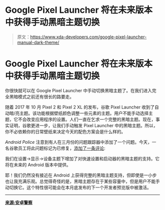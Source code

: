 # Google Pixel Launcher 将在未来版本中获得手动黑暗主题切换

> 原文：<https://www.xda-developers.com/google-pixel-launcher-manual-dark-theme/>

# Google Pixel Launcher 将在未来版本中获得手动黑暗主题切换

你很快就可以在 Google Pixel Launcher 中手动切换黑暗主题了。在我们进入完全黑暗模式之前还有很长的路要走。

随着 2017 年 10 月 Pixel 2 和 Pixel 2 XL 的发布，谷歌 Pixel Launcher 收到了自动暗/亮主题。该功能根据壁纸颜色调整一些元素的主题。用户不能手动选择主题，它不会改变应用程序的设置。人们一直在乞求一个完整的黑暗主题。现在，事实证明，谷歌更进一步，让我们手动触发 Pixel Launcher 中的黑暗主题。所以，你不必依赖你的日常壁纸来决定今天的配色方案会是什么样的。

*Android Police* 注意到有人在三月份的问题跟踪器中添加了一个问题。今天，一名谷歌员工将此问题标记为已修复，[添加了一条评论](https://issuetracker.google.com/issues/75233230#comment6):

我们在设置->显示->设备主题下增加了对快速设置和启动器的黑暗主题的支持。它将在未来的 Android 版本中提供。

耶！我们仍然没有接近在 Android 上获得完整的黑暗主题支持，但即使是一小步也让我充满乐观。总觉得奇怪的是，黑暗主题存在于某些容量中，但是用户不能手动切换它。这个特性很可能会在本月底发布的下一个开发者预览版中被激活。

* * *

[**来源:安卓警察**](https://www.androidpolice.com/2018/06/12/pixel-launcher-get-manual-dark-light-theme-toggle-upcoming-android-release/)